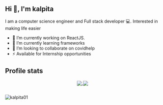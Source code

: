 
<h2>Hi 👋, I'm kalpita</h2>

I am a computer science engineer and Full stack developer 💻. Interested in making life easier

- 🔭  I’m currently working on ReactJS.
- 🌱  I’m currently learning frameworks
- 👯  I’m looking to collaborate on covidhelp
- ⚡  Available for Internship opportunities

<!--
**kalpita01/kalpita01** is a ✨ _special_ ✨ repository because its `README.md` (this file) appears on your GitHub profile.

Here are some ideas to get you started:

- 🔭 I’m currently working on ...


- 📫 How to reach me: ...
- 😄 Pronouns: ...
- ⚡ Fun fact: ...
-->

<!-- ![visitors](https://visitor-badge.glitch.me/badge?page_id=kalpita01) -->

<h2>Profile stats</h2>

<div align="center">
  <a href="https://github.com/kalpita01">
    <img align="center" src="https://github-readme-stats.vercel.app/api?username=kalpita01&show_icons=true&hide=issues&count_private=true" />
  </a>
  <a href="https://github.com/kalpita01">
    <img align="center" src="https://github-readme-stats.vercel.app/api/top-langs/?username=kalpita01&layout=compact" />
  </a>
</div>




<h2 align="center"></h2>
<p align="left"> <img src="https://komarev.com/ghpvc/?username=kalpita01&label=Profile%20views&color=0e75b6&style=flat" alt="kalpita01" /> </p>


